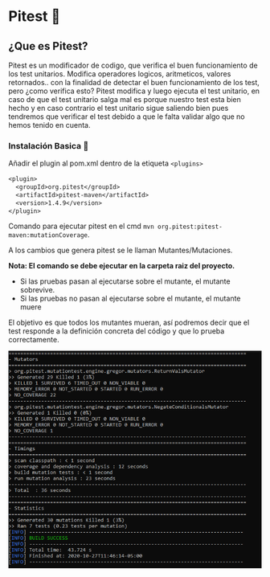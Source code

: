 # Pitest 🚀
## ¿Que es Pitest?
Pitest es un modificador de codigo, que verifica el buen funcionamiento de los test unitarios.
Modifica operadores logicos, aritmeticos, valores retornados.. con la finalidad de detectar el buen funcionamiento de los test, pero ¿como verifica esto? Pitest modifica y luego ejecuta el test unitario, en caso de que el test unitario salga mal es porque nuestro test esta bien hecho y en caso contrario el test unitario sigue saliendo bien pues tendremos que verificar el test debido a que le falta validar algo que no hemos tenido en cuenta.

### Instalación Basica 🔧
Añadir el plugin al pom.xml dentro de la etiqueta ```<plugins>``` 
```
<plugin>
  <groupId>org.pitest</groupId>
  <artifactId>pitest-maven</artifactId>
  <version>1.4.9</version>
</plugin>
```
Comando para ejecutar pitest en el cmd ```mvn org.pitest:pitest-maven:mutationCoverage```.

A los cambios que genera pitest se le llaman Mutantes/Mutaciones.

**Nota: El comando se debe ejecutar en la carpeta raiz del proyecto.**

* Si las pruebas pasan al ejecutarse sobre el mutante, el mutante sobrevive.
* Si las pruebas no pasan al ejecutarse sobre el mutante, el mutante muere

El objetivo es que todos los mutantes mueran, así podremos decir que el test responde a la definición concreta del código y que lo prueba correctamente.

![Imagen de ejecucion del comando](https://github.com/Anomium/pitest/blob/main/img/mutators.PNG)



